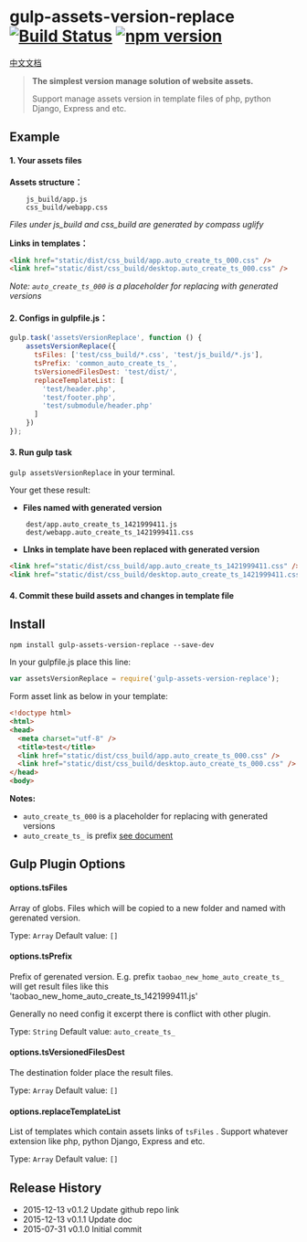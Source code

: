 # gulp-assets-version-replace  [![Build Status](https://travis-ci.org/Black-Mirror/gulp-assets-version-replace.svg?branch=master)](https://travis-ci.org/Black-Mirror/gulp-assets-version-replace) [![npm version](https://badge.fury.io/js/gulp-assets-version-replace.svg)](http://badge.fury.io/js/gulp-assets-version-replace)


[中文文档](README-cn.md)


> **The simplest version manage solution of website assets.**
>  
>  Support manage assets version in template files of php, python Django, Express and etc.

## Example


#### 1. Your assets files
**Assets structure：**
 
```
	js_build/app.js
	css_build/webapp.css
```
*Files under js_build and css_build are generated by compass uglify*

**Links in templates：**

```html
<link href="static/dist/css_build/app.auto_create_ts_000.css" />
<link href="static/dist/css_build/desktop.auto_create_ts_000.css" />
```

*Note:  `auto_create_ts_000` is a placeholder for replacing with generated versions*

#### 2. Configs in gulpfile.js：

```js
gulp.task('assetsVersionReplace', function () {
    assetsVersionReplace({
      tsFiles: ['test/css_build/*.css', 'test/js_build/*.js'],
      tsPrefix: 'common_auto_create_ts_',
      tsVersionedFilesDest: 'test/dist/',
      replaceTemplateList: [
        'test/header.php',
        'test/footer.php',
        'test/submodule/header.php'
      ]
    })
});
```
#### 3. Run gulp task

`gulp assetsVersionReplace` in your terminal.

Your get these result:

* **Files named with generated version** 

```
    dest/app.auto_create_ts_1421999411.js
    dest/webapp.auto_create_ts_1421999411.css
```

* **LInks in template have been replaced with generated version**

```html
<link href="static/dist/css_build/app.auto_create_ts_1421999411.css" />
<link href="static/dist/css_build/desktop.auto_create_ts_1421999411.css" />
```

#### 4. Commit these build assets and changes in template file



## Install

```shell
npm install gulp-assets-version-replace --save-dev
```

In your gulpfile.js place this line:

```js
var assetsVersionReplace = require('gulp-assets-version-replace');
```

Form asset link as below in your template:

```html
<!doctype html>
<html>
<head>
  <meta charset="utf-8" />
  <title>test</title>
  <link href="static/dist/css_build/app.auto_create_ts_000.css" />
  <link href="static/dist/css_build/desktop.auto_create_ts_000.css" />
</head>
<body>
```

**Notes:** 
-  `auto_create_ts_000` is a placeholder for replacing with generated versions
-  `auto_create_ts_` is prefix [see document](#optionstsprefix)


## Gulp Plugin Options

#### options.tsFiles

Array of globs. Files which will be copied to a new folder and named with gerenated version.

Type: `Array`
Default value: `[]`


#### options.tsPrefix

Prefix of gerenated version. 
E.g. prefix `taobao_new_home_auto_create_ts_`  will get result files like this  'taobao_new_home_auto_create_ts_1421999411.js' 

Generally no need config it excerpt there is conflict with other plugin.

Type: `String`
Default value: `auto_create_ts_`


#### options.tsVersionedFilesDest

The destination folder place the result files.

Type: `Array`
Default value: `[]`


#### options.replaceTemplateList

List of templates which contain assets links of `tsFiles` . Support whatever extension like php, python Django, Express and etc.


Type: `Array`
Default value: `[]`


## Release History

* 2015-12-13   v0.1.2   Update github repo link
* 2015-12-13   v0.1.1   Update doc
* 2015-07-31   v0.1.0   Initial commit
